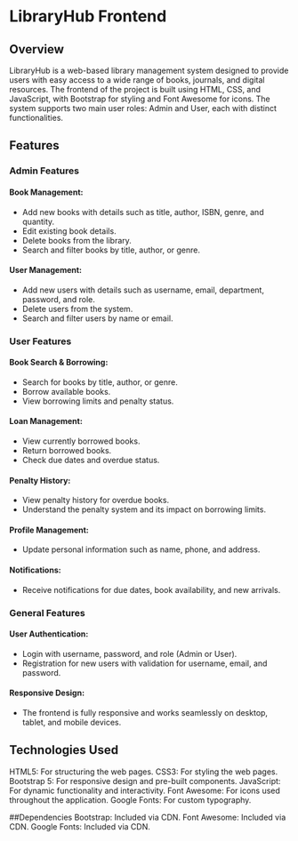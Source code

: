 # LibraryHub Frontend

## Overview

LibraryHub is a web-based library management system designed to provide users with easy access to a wide range of books, journals, and digital resources. The frontend of the project is built using HTML, CSS, and JavaScript, with Bootstrap for styling and Font Awesome for icons. The system supports two main user roles: Admin and User, each with distinct functionalities.

## Features

### Admin Features

#### Book Management:
- Add new books with details such as title, author, ISBN, genre, and quantity.
- Edit existing book details.
- Delete books from the library.
- Search and filter books by title, author, or genre.

#### User Management:
- Add new users with details such as username, email, department, password, and role.
- Delete users from the system.
- Search and filter users by name or email.

### User Features

#### Book Search & Borrowing:
- Search for books by title, author, or genre.
- Borrow available books.
- View borrowing limits and penalty status.

#### Loan Management:
- View currently borrowed books.
- Return borrowed books.
- Check due dates and overdue status.

#### Penalty History:
- View penalty history for overdue books.
- Understand the penalty system and its impact on borrowing limits.

#### Profile Management:
- Update personal information such as name, phone, and address.

#### Notifications:
- Receive notifications for due dates, book availability, and new arrivals.

### General Features

#### User Authentication:
- Login with username, password, and role (Admin or User).
- Registration for new users with validation for username, email, and password.

#### Responsive Design:
- The frontend is fully responsive and works seamlessly on desktop, tablet, and mobile devices.

## Technologies Used
HTML5: For structuring the web pages.
CSS3: For styling the web pages.
Bootstrap 5: For responsive design and pre-built components.
JavaScript: For dynamic functionality and interactivity.
Font Awesome: For icons used throughout the application.
Google Fonts: For custom typography.

##Dependencies
Bootstrap: Included via CDN.
Font Awesome: Included via CDN.
Google Fonts: Included via CDN.